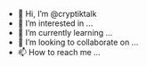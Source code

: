 - 👋 Hi, I’m @cryptiktalk
- 👀 I’m interested in ...
- 🌱 I’m currently learning ...
- 💞️ I’m looking to collaborate on ...
- 📫 How to reach me ...

<!---
cryptiktalk/cryptiktalk is a ✨ special ✨ repository because its `README.md` (this file) appears on your GitHub profile.
You can click the Preview link to take a look at your changes.
--->
